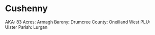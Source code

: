 # Cushenny

AKA: 83
Acres: Armagh
Barony: Drumcree
County: Oneilland West
PLU: Ulster
Parish: Lurgan